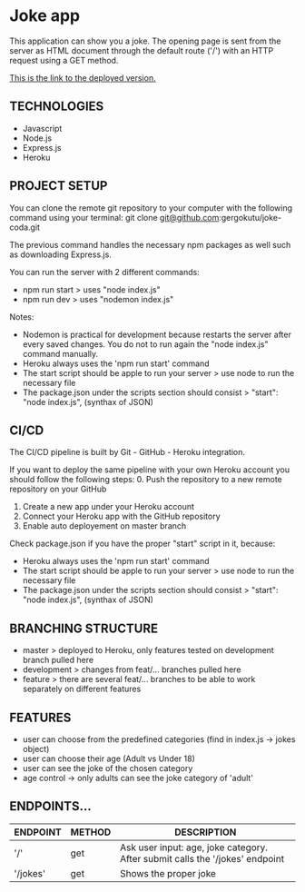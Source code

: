 # Joke app

This application can show you a joke. The opening page is sent from the server as HTML document through the default route ('/') with an HTTP request using a GET method.

[This is the link to the deployed version.](https://joke-code-server-gergokutu.herokuapp.com/)

## TECHNOLOGIES
- Javascript
- Node.js
- Express.js
- Heroku

## PROJECT SETUP

You can clone the remote git repository to your computer with the following command using your terminal:
git clone git@github.com:gergokutu/joke-coda.git

The previous command handles the necessary npm packages as well such as downloading Express.js.

You can run the server with 2 different commands:
- npm run start > uses "node index.js"
- npm run dev > uses "nodemon index.js"

Notes:
- Nodemon is practical for development because restarts the server after every saved changes. You do not to run again the "node index.js" command manually.
- Heroku always uses the 'npm run start' command
- The start script should be apple to run your server > use node to run the necessary file
- The package.json under the scripts section should consist > "start": "node index.js", (synthax of JSON)

## CI/CD

The CI/CD pipeline is built by Git - GitHub - Heroku integration.

If you want to deploy the same pipeline with your own Heroku account you should follow the following steps:
0. Push the repository to a new remote repository on your GitHub
1. Create a new app under your Heroku account
2. Connect your Heroku app with the GitHub repository
3. Enable auto deployement on master branch

Check package.json if you have the proper "start" script in it, because:
- Heroku always uses the 'npm run start' command
- The start script should be apple to run your server > use node to run the necessary file
- The package.json under the scripts section should consist > "start": "node index.js", (synthax of JSON)

## BRANCHING STRUCTURE
- master > deployed to Heroku, only features tested on development branch pulled here
- development > changes from feat/... branches pulled here
- feature > there are several feat/... branches to be able to work separately on different features 

## FEATURES
- user can choose from the predefined categories (find in index.js -> jokes object)
- user can choose their age (Adult vs Under 18)
- user can see the joke of the chosen category
- age control -> only adults can see the joke category of 'adult'

## ENDPOINTS...

| ENDPOINT | METHOD | DESCRIPTION |
| -------- | ------ | ------------------------- |
| '/' | get | Ask user input: age, joke category. After submit calls the '/jokes' endpoint|
| '/jokes' | get | Shows the proper joke |